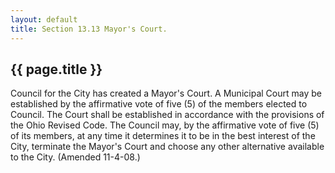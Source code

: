 ```yaml
---
layout: default 
title: Section 13.13 Mayor's Court.
---
```


{{ page.title }}
----------------

Council for the City has created a Mayor's Court. A Municipal Court may
be established by the affirmative vote of five (5) of the members
elected to Council. The Court shall be established in accordance with
the provisions of the Ohio Revised Code. The Council may, by the
affirmative vote of five (5) of its members, at any time it determines
it to be in the best interest of the City, terminate the Mayor's Court
and choose any other alternative available to the City. (Amended
11-4-08.)
